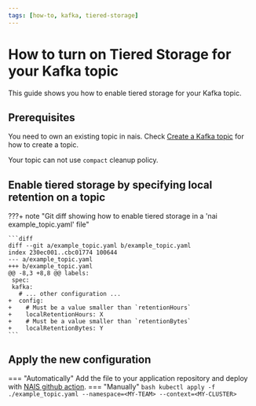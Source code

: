 ```yaml
---
tags: [how-to, kafka, tiered-storage]
---
```


# How to turn on Tiered Storage for your Kafka topic

This guide shows you how to enable tiered storage for your Kafka topic.

## Prerequisites

You need to own an existing topic in nais.
Check [Create a Kafka topic](create.md) for how to create a topic.

Your topic can not use `compact` cleanup policy.

## Enable tiered storage by specifying local retention on a topic

???+ note "Git diff showing how to enable tiered storage in a 'nai example_topic.yaml' file"

    ```diff
    diff --git a/example_topic.yaml b/example_topic.yaml
    index 230ec001..cbc01774 100644
    --- a/example_topic.yaml
    +++ b/example_topic.yaml
    @@ -8,3 +8,8 @@ labels:
     spec:
     kafka:
       # ... other configuration ...
    +  config:
    +    # Must be a value smaller than `retentionHours`
    +    localRetentionHours: X
    +    # Must be a value smaller than `retentionBytes`
    +    localRetentionBytes: Y
    ```

## Apply the new configuration
=== "Automatically"
    Add the file to your application repository and deploy with [NAIS github action](../../../build/how-to/build-and-deploy.md).
=== "Manually"
    ```bash
    kubectl apply -f ./example_topic.yaml --namespace=<MY-TEAM> --context=<MY-CLUSTER>
    ```
